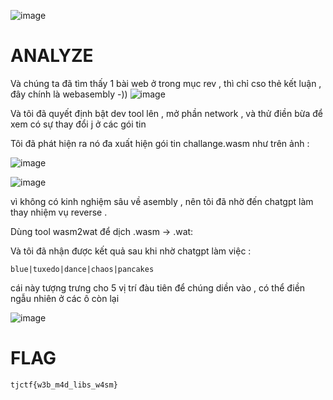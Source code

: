 ![image](https://github.com/user-attachments/assets/a2a632e2-bfb1-492d-8ee1-7174fce43710)

# **ANALYZE**

Và chúng ta đã tìm thấy 1 bài web ở trong mục rev , thì chỉ cso thẻ kết luận , đây chính là webasembly -))
![image](https://github.com/user-attachments/assets/4dc7fc53-15f7-48c2-9fe6-fb75f12208f4)


Và tôi đã quyết định bật dev tool lên , mở phần network , và thử điền bừa để xem có sự thay đổi j ở các gói tin

Tôi đã phát hiện ra nó đa xuất hiện gói tin challange.wasm như trên ảnh : 

![image](https://github.com/user-attachments/assets/8bb6bfac-b78b-4c8f-9588-3a054f771e6a)

![image](https://github.com/user-attachments/assets/95322f24-2577-4196-9feb-3ce2916d32f0)

vì không có kinh nghiệm sâu về asembly , nên tôi đã nhờ đến chatgpt làm thay nhiệm vụ reverse .

Dùng tool wasm2wat để dịch .wasm → .wat:

Và tôi đã nhận được kết quả sau khi nhờ chatgpt làm việc : 

```
blue|tuxedo|dance|chaos|pancakes
```
cái này tượng trưng cho 5 vị trí đàu tiên để chúng diền vào , có thể điền ngẫu nhiên ở các ô còn lại

![image](https://github.com/user-attachments/assets/da3e7051-5edd-4ffe-88c2-7255a95e90ee)


# **FLAG**
```
tjctf{w3b_m4d_libs_w4sm}
```
